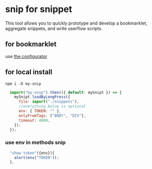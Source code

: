 # snip for snippet 

This tool allows you to quickly prototype and develop a bookmarklet, aggregate snippets, and write userflow scripts.

## for bookmarklet

use [the configurator](https://bastsoft.github.io/my-snip)


## for local install

`npm i -D my-snip`


```js
  import("my-snip").then(({ default: mySnipt }) => {
    mySnipt.loadByLongPress({
      file: import("./snippets"),
      //everything below is optional
      env: { TOKEN: "" },
      onlyFromTags: ["BODY", "DIV"],
      timeout: 4000,
    });
  });
```

### use env in methods snip

```js
  "show token"({env}){
    alert(env("TOKEN"));
  },
```